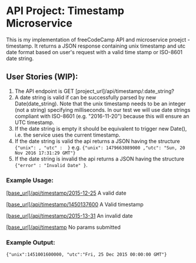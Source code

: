 <h1>API Project: Timestamp Microservice</h1>
<p>This is my implementation of freeCodeCamp API and microservice proejct - timestamp. It returns a JSON response containing unix timestamp and utc date format based on user's request with a valid time stamp or ISO-8601 date string.</p>
<h2>User Stories (WIP):</h2>
<ol>
<li>The API endpoint is GET [project_url]/api/timestamp/:date_string?</li>
<li>A date string is valid if can be successfully parsed by new Date(date_string). Note that the unix timestamp needs to be an integer (not a string) specifying milliseconds. In our test we will use date strings compliant with ISO-8601 (e.g. "2016-11-20") because this will ensure an UTC timestamp.</li>
<li>If the date string is empty it should be equivalent to trigger new Date(), i.e. the service uses the current timestamp.</li>
<li>If the date string is valid the api returns a JSON having the structure <code>{"unix": <date.getTime()>, "utc" : <date.toUTCString()> }</code> e.g. <code>{"unix": 1479663089000 ,"utc": "Sun, 20 Nov 2016 17:31:29 GMT"}</code></li>
<li>If the date string is invalid the api returns a JSON having the structure <code>{"error" : "Invalid Date" }</code>.</li>
</ol>
<h3>Example Usage:</h3>
<p><a href="#/api/timestamp/2015-12-25" target="_blank" rel="nofollow">[base_url]/api/timestamp/2015-12-25</a> A valid date</p>
<p><a href="#/api/timestamp/1450137600" target="_blank" rel="nofollow">[base_url]/api/timestamp/1450137600</a> A Valid timestamp</p>
<p><a href="#/api/timestamp/2015-13-31" target="_blank" rel="nofollow">[base_url]/api/timestamp/2015-13-31</a> An invalid date</p>
<p><a href="#/api/timestamp" target="_blank" rel="nofollow">[base_url]/api/timestamp</a> No params submitted</p>
<h3>Example Output:</h3>
<pre><code>{"unix":1451001600000, "utc":"Fri, 25 Dec 2015 00:00:00 GMT"}</code></pre>
